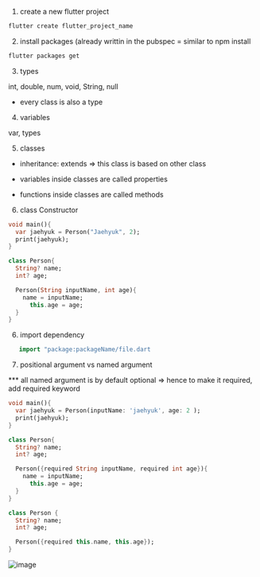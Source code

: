 1. create a new flutter project

```cmd
flutter create flutter_project_name
```

2. install packages (already writtin in the pubspec
   = similar to npm install

```cmd
flutter packages get
```

3. types

int, double, num, void, String, null

- every class is also a type

4. variables

var, types

5. classes

- inheritance: extends => this class is based on other class

- variables inside classes are called properties
- functions inside classes are called methods

6. class Constructor

```dart
void main(){
  var jaehyuk = Person("Jaehyuk", 2);
  print(jaehyuk);
}

class Person{
  String? name;
  int? age;

  Person(String inputName, int age){
    name = inputName;
      this.age = age;
  }
}

```

6. import dependency

```dart
   import "package:packageName/file.dart
```

7. positional argument vs named argument

\*\*\* all named argument is by default optional => hence to make it required, add required keyword

```dart
void main(){
  var jaehyuk = Person(inputName: 'jaehyuk', age: 2 );
  print(jaehyuk);
}

class Person{
  String? name;
  int? age;

  Person({required String inputName, required int age}){
    name = inputName;
      this.age = age;
  }
}

class Person {
  String? name;
  int? age;

  Person({required this.name, this.age});
}

```

![image](https://user-images.githubusercontent.com/102004753/219316121-19c3365f-1ec8-4882-b23c-4542d7e5c3e5.png)
